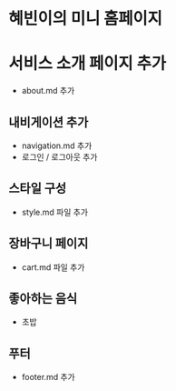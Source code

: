 # 혜빈이의 미니 홈페이지

# 서비스 소개 페이지 추가

- about.md 추가

## 내비게이션 추가

- navigation.md 추가
- 로그인 / 로그아웃 추가

## 스타일 구성

- style.md 파일 추가

## 장바구니 페이지

- cart.md 파일 추가

## 좋아하는 음식

- 초밥

## 푸터

- footer.md 추가
